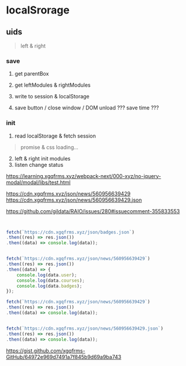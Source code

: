 # localSrorage

## uids

> left & right

### save
1. get parentBox
2. get leftModules & rightModules
3. write to session & localStorage

4. save button / close window / DOM unload ??? save time ???

### init

1. read localStorage & fetch session
> promise & css loading...
2. left & right init modules
3. listen change status




https://learning.xgqfrms.xyz/webpack-next/000-xyz/no-jquery-modal/modal/libs/test.html

https://cdn.xgqfrms.xyz/json/news/560956639429
https://cdn.xgqfrms.xyz/json/news/560956639429.json


https://github.com/gildata/RAIO/issues/280#issuecomment-355833553



```js


fetch(`https://cdn.xgqfrms.xyz/json/badges.json`)
.then((res) => res.json())
.then((data) => console.log(data));


fetch(`https://cdn.xgqfrms.xyz/json/news/560956639429`)
.then((res) => res.json())
.then((data) => {
    console.log(data.user);
    console.log(data.courses);
    console.log(data.badges);
});

fetch(`https://cdn.xgqfrms.xyz/json/news/560956639429`)
.then((res) => res.json())
.then((data) => console.log(data));


fetch(`https://cdn.xgqfrms.xyz/json/news/560956639429.json`)
.then((res) => res.json())
.then((data) => console.log(data));

```






https://gist.github.com/xgqfrms-GitHub/64972e969d7491a7f845b9d69a9ba743